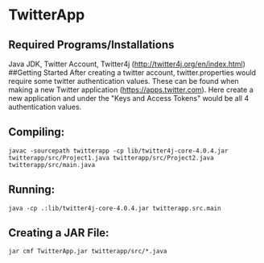 # TwitterApp

## Required Programs/Installations
Java JDK, Twitter Account, Twitter4j (http://twitter4j.org/en/index.html)
##Getting Started
After creating a twitter account, twitter.properties would require some twitter authentication values. These can be found when making a new Twitter application (https://apps.twitter.com). Here create a new application and under the "Keys and Access Tokens" would be all 4 authentication values.
## Compiling: 
```
javac -sourcepath twitterapp -cp lib/twitter4j-core-4.0.4.jar twitterapp/src/Project1.java twitterapp/src/Project2.java twitterapp/src/main.java
```
## Running:
```
java -cp .:lib/twitter4j-core-4.0.4.jar twitterapp.src.main
```
## Creating a JAR File:
```
jar cmf TwitterApp.jar twitterapp/src/*.java
```
